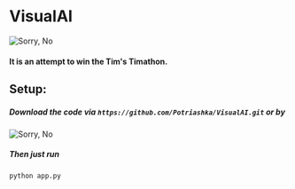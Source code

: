# VisualAI
![Sorry, No](https://i.imgur.com/Tkagf7h.png)

#### It is an attempt to win the Tim's Timathon.

## Setup:
##### Download the code via ```https://github.com/Potriashka/VisualAI.git``` or by
![Sorry, No](https://i.imgur.com/GKdDqY5.png)
##### Then just run
```python
python app.py
```
